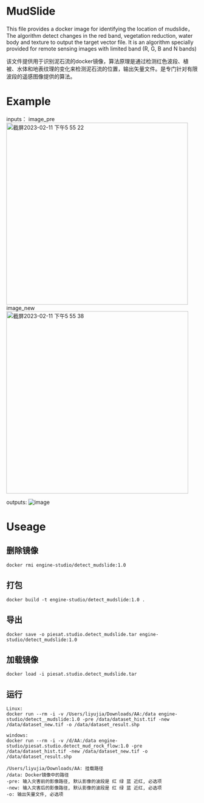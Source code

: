 # MudSlide
This file provides a docker image for identifying the location of mudslide，The algorithm detect changes in the red band, vegetation reduction, water body and texture to output the target vector file. It is an algorithm specially provided for remote sensing images with limited band (R, G, B and N bands)

该文件提供用于识别泥石流的docker镜像，算法原理是通过检测红色波段、植被、水体和地表纹理的变化来检测泥石流的位置，输出矢量文件。是专门针对有限波段的遥感图像提供的算法。

# Example
inputs：
image_pre
<img width="478" alt="截屏2023-02-11 下午5 55 22" src="https://user-images.githubusercontent.com/21291632/218251873-5e4283b0-d9ba-42f0-87f0-615908e0871a.png">
image_new
<img width="479" alt="截屏2023-02-11 下午5 55 38" src="https://user-images.githubusercontent.com/21291632/218251878-bb1b7d73-fa84-48db-9e41-877993f2dd39.png">

outputs:
![image](https://user-images.githubusercontent.com/21291632/218251673-a36e4e66-8fb8-458f-afd1-eadaab5a5b73.png)


# Useage

## 删除镜像
```shell
docker rmi engine-studio/detect_mudslide:1.0 
```
## 打包
```shell
docker build -t engine-studio/detect_mudslide:1.0 . 
```

## 导出
```shell
docker save -o piesat.studio.detect_mudslide.tar engine-studio/detect_mudslide:1.0
```

## 加载镜像
```shell
docker load -i piesat.studio.detect_mudslide.tar
```

## 运行
```shell
Linux:
docker run --rm -i -v /Users/liyujia/Downloads/AA:/data engine-studio/detect__mudslide:1.0 -pre /data/dataset_hist.tif -new /data/dataset_new.tif -o /data/dataset_result.shp

windows:
docker run --rm -i -v /d/AA:/data engine-studio/piesat.studio.detect_mud_rock_flow:1.0 -pre /data/dataset_hist.tif -new /data/dataset_new.tif -o /data/dataset_result.shp

/Users/liyujia/Downloads/AA: 挂载路径
/data: Docker镜像中的路径
-pre: 输入灾害前的影像路径, 默认影像的波段是 红 绿 蓝 近红, 必选项
-new: 输入灾害后的影像路径, 默认影像的波段是 红 绿 蓝 近红, 必选项
-o: 输出矢量文件, 必选项
```

